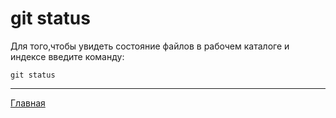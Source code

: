<h1>git status</h1>

Для того,чтобы увидеть состояние файлов в рабочем каталоге и индексе введите команду:

```bash=
git status
```
___
[Главная](/readme.md)